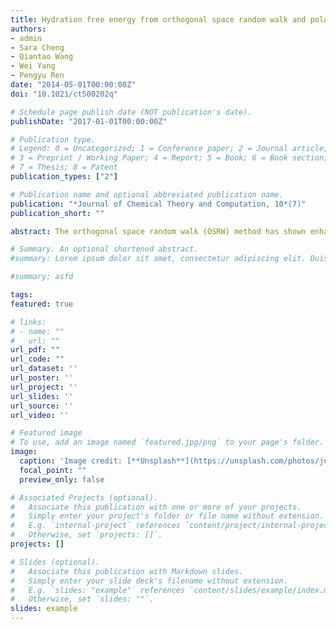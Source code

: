 ```yaml
---
title: Hydration free energy from orthogonal space random walk and polarizable force field
authors:
- admin
- Sara Cheng
- Qiantao Wang
- Wei Yang
- Pengyu Ren
date: "2014-05-01T00:00:00Z"
doi: "10.1021/ct500202q"

# Schedule page publish date (NOT publication's date).
publishDate: "2017-01-01T00:00:00Z"

# Publication type.
# Legend: 0 = Uncategorized; 1 = Conference paper; 2 = Journal article;
# 3 = Preprint / Working Paper; 4 = Report; 5 = Book; 6 = Book section;
# 7 = Thesis; 8 = Patent
publication_types: ["2"]

# Publication name and optional abbreviated publication name.
publication: "*Journal of Chemical Theory and Computation, 10*(7)"
publication_short: ""

abstract: The orthogonal space random walk (OSRW) method has shown enhanced sampling efficiency in free energy calculations from previous studies. In this study, the implementation of OSRW in accordance with the polarizable AMOEBA force field in TINKER molecular modeling software package is discussed and subsequently applied to the hydration free energy calculation of 20 small organic molecules, among which 15 are positively charged and five are neutral. The calculated hydration free energies of these molecules are compared with the results obtained from the Bennett acceptance ratio method using the same force field, and overall an excellent agreement is obtained. The convergence and the efficiency of the OSRW are also discussed and compared with BAR. Combining enhanced sampling techniques such as OSRW with polarizable force fields is very promising for achieving both accuracy and efficiency in general free energy calculations.

# Summary. An optional shortened abstract.
#summary: Lorem ipsum dolor sit amet, consectetur adipiscing elit. Duis posuere tellus ac convallis placerat. Proin tincidunt magna sed ex sollicitudin condimentum.

#summary: asfd

tags:
featured: true

# links:
# - name: ""
#   url: ""
url_pdf: ""
url_code: ""
url_dataset: ''
url_poster: ''
url_project: ''
url_slides: ''
url_source: ''
url_video: ''

# Featured image
# To use, add an image named `featured.jpg/png` to your page's folder. 
image:
  caption: 'Image credit: [**Unsplash**](https://unsplash.com/photos/jdD8gXaTZsc)'
  focal_point: ""
  preview_only: false

# Associated Projects (optional).
#   Associate this publication with one or more of your projects.
#   Simply enter your project's folder or file name without extension.
#   E.g. `internal-project` references `content/project/internal-project/index.md`.
#   Otherwise, set `projects: []`.
projects: []

# Slides (optional).
#   Associate this publication with Markdown slides.
#   Simply enter your slide deck's filename without extension.
#   E.g. `slides: "example"` references `content/slides/example/index.md`.
#   Otherwise, set `slides: ""`.
slides: example
---
```


